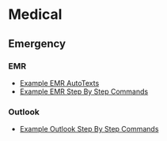 # Medical

## Emergency

### EMR

* [Example EMR AutoTexts](medical-emergency-autotext-cerner-emr.md)
* [Example EMR Step By Step Commands]()

### Outlook

* [Example Outlook Step By Step Commands](health-care-staff/outlook/step-by-step-commands.md)
